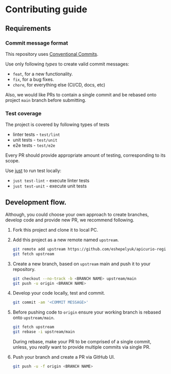# Contributing guide

## Requirements

### Commit message format

This repository uses [Conventional Commits](https://www.conventionalcommits.org/en/v1.0.0/).

Use only following _types_ to create valid commit messages:

* `feat`, for a new functionality.
* `fix`, for a bug fixes.
* `chore`, for everything else (CI/CD, docs, etc)

Also, we would like PRs to contain a single commit and be rebased onto project `main` branch before submitting.

### Test coverage

The project is covered by following types of tests

* linter tests - `test/lint`
* unit tests - `test/unit`
* e2e tests - `test/e2e`

Every PR should provide appropriate amount of testing, corresponding to its scope.

Use [just](https://github.com/casey/just) to run test locally:

* `just test-lint` - execute linter tests
* `just test-unit` - execute unit tests

## Development flow.

Although, you could choose your own approach to create branches, develop code
and provide new PR, we recommend following.

1. Fork this project and clone it to local PC.

1. Add this project as a new remote named `upstream`.

    ```sh
    git remote add upstream https://github.com/eshepelyuk/apicurio-registry-helm.git
    git fetch upstream
    ```

1. Create a new branch, based on `upstream` main and push it to your repository.

    ```sh
    git checkout --no-track -b <BRANCH NAME> upstream/main
    git push -u origin <BRANCH NAME>
    ```

1. Develop your code locally, test and commit.

    ```sh
    git commit -am '<COMMIT MESSAGE>'
    ```

1. Before pushing code to `origin` ensure your working branch is rebased onto `upstream/main`.

    ```sh
    git fetch upstream
    git rebase -i upstream/main
    ```
    During rebase, make your PR to be comprised of a single commit,
    unless, you _really_ want to provide multiple commits via single PR.

1. Push your branch and create a PR via GitHub UI.

    ```sh
    git push -u -f origin <BRANCH NAME>
    ```

